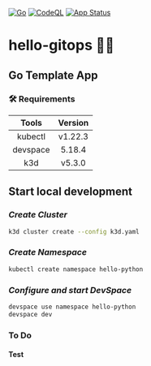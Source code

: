 [![Go](https://github.com/diegoluisi/hello-gitops/actions/workflows/docker-image.yml/badge.svg)](https://github.com/diegoluisi/hello-gitops/actions/workflows/docker-image.yml)
[![CodeQL](https://github.com/diegoluisi/hello-gitops/actions/workflows/codeql.yml/badge.svg)](https://github.com/diegoluisi/hello-gitops/actions/workflows/codeql.yml)
[![App Status](https://argocd.diegoluisi.eti.br/api/badge?name=hello-gitops&revision=true)](https://argocd.diegoluisi.eti.br/applications/hello-gitops)

# **hello-gitops** 👋🏻

## **Go Template App**


### 🛠️ **Requirements**

|  Tools   | Version |
| :------: | :-----: |
| kubectl  | v1.22.3 |
| devspace | 5.18.4  |
|   k3d    | v5.3.0  |

## **Start local development**

### *Create Cluster*

```bash
k3d cluster create --config k3d.yaml
```
### *Create Namespace*
```bash
kubectl create namespace hello-python
```

### *Configure and start DevSpace*

```bash
devspace use namespace hello-python
devspace dev
```

### To Do

#### Test

